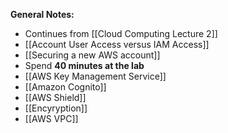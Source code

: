 **General Notes:**
* Continues from [[Cloud Computing Lecture 2]]
* [[Account User Access versus IAM Access]]
* [[Securing a new AWS account]]
* Spend **40 minutes at the lab**
* [[AWS Key Management Service]]
* [[Amazon Cognito]]
* [[AWS Shield]]
* [[Encyryption]]
* [[AWS VPC]]